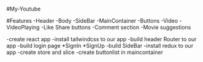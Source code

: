 #My-Youtube

   #Features
   -Header
   -Body
      -SideBar
      -MainContainer
          -Buttons
          -Video
             -VideoPlaying
             -Like Share buttons
             -Comment section
             -Movie suggestions

-create react app
-install tailwindcss to our app
-build header
Router to our app
-build login page
   *SignIn
   *SignUp 
-build SideBar 
-install redux to our app
-create store and slice
-create buttonlist in maincontainer
